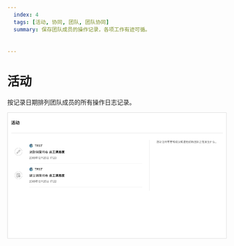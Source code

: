 ```yaml
---
  index: 4
  tags: [活动, 协同, 团队, 团队协同]
  summary: 保存团队成员的操作记录，各项工作有迹可循。


---
```


# 活动

按记录日期排列团队成员的所有操作日志记录。

<img src='../assets/02teamAdministration/04activity/activity.png'>
